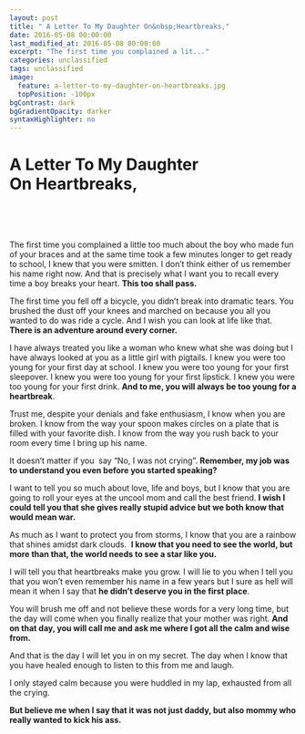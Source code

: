 ```yaml
---
layout: post
title: " A Letter To My Daughter On&nbsp;Heartbreaks,"
date: 2016-05-08 00:00:00
last_modified_at: 2016-05-08 00:00:00
excerpt: "The first time you complained a lit..." 
categories: unclassified
tags: unclassified
image: 
  feature: a-letter-to-my-daughter-on-heartbreaks.jpg
  topPosition: -100px
bgContrast: dark
bgGradientOpacity: darker
syntaxHighlighter: no
---
```

# A Letter To My Daughter On&nbsp;Heartbreaks,

				

			



						


		


			



		


&nbsp;


&nbsp;

The first time you complained a little too much about the boy who made fun of your braces and at the same time took a few minutes longer to get ready to school, I knew that you were smitten. I don’t think either of us remember his name right now. And that is precisely what I want you to recall every time a boy breaks your heart. **This too shall pass.** 

The first time you fell off a bicycle, you didn’t break into dramatic tears. You brushed the dust off your knees and marched on because you all you wanted to do was ride a cycle. And I wish you can look at life like that. **There is an adventure around every corner.**

I have always treated you like a woman who knew what she was doing but I have always looked at you as a little girl with pigtails. I knew you were too young for your first day at school. I knew you were too young for your first sleepover. I knew you were too young for your first lipstick. I knew you were too young for your first drink. **And to me, you will always be too young for a heartbreak**.

Trust me, despite your denials and fake enthusiasm, I know when you are broken. I know from the way your spoon makes circles on a plate that is filled with your favorite dish. I know from the way you rush back to your room every time I bring up his name.

It doesn’t matter if you  say “No, I was not crying”. **Remember, my job was to understand you even before you started speaking?**

I want to tell you so much about love, life and boys, but I know that you are going to roll your eyes at the uncool mom and call the best friend. **I wish I could tell you that she gives really stupid advice but we both know that would mean war.**

As much as I want to protect you from storms, I know that you are a rainbow that shines amidst dark clouds.  **I know that you need to see the world, but more than that, the world needs to see a star like you.** 

I will tell you that heartbreaks make you grow. I will lie to you when I tell you that you won’t even remember his name in a few years but I sure as hell will mean it when I say that **he didn’t deserve you in the first place**.

You will brush me off and not believe these words for a very long time, but the day will come when you finally realize that your mother was right. **And on that day, you will call me and ask me where I got all the calm and wise from.**

And that is the day I will let you in on my secret. The day when I know that you have healed enough to listen to this from me and laugh.

I only stayed calm because you were huddled in my lap, exhausted from all the crying.

**But believe me when I say that it was not just daddy, but also mommy who really wanted to kick his ass.**

					

			

				
